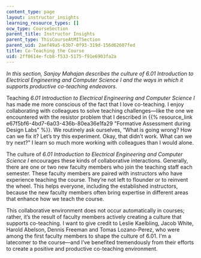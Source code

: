 ```yaml
---
content_type: page
layout: instructor_insights
learning_resource_types: []
ocw_type: CourseSection
parent_title: Instructor Insights
parent_type: ThisCourseAtMITSection
parent_uid: 2aef49a5-63b7-0f93-319d-156d62607fed
title: Co-Teaching the Course
uid: 2ff0614e-fcb8-f533-5175-f91e6903fa2a
---
```


_In this section, Sanjoy Mahajan describes the culture of 6.01 Introduction to Electrical Engineering and Computer Science I and the ways in which it supports productive co-teaching endeavors._

Teaching _6.01 Introduction to Electrical Engineering and Computer Science I_ has made me more conscious of the fact that I love co-teaching. I enjoy collaborating with colleagues to solve teaching challenges—like the one we encountered with the resistor problem that I described in {{% resource_link e67f5bf6-4bd7-6a03-436b-80ea36e1fa29 "Formative Assessment during Design Labs" %}}. We routinely ask ourselves, “What is going wrong? How can we fix it? Let’s try this experiment. Okay, that didn’t work. What can we try next?” I learn so much more working with colleagues than I would alone.

The culture of _6.01 Introduction to Electrical Engineering and Computer Science I_ encourages these kinds of collaborative interactions. Generally, there are one or two new faculty members who join the teaching staff each semester. These faculty members are paired with instructors who have experience teaching the course. They’re not left to flounder or to reinvent the wheel. This helps everyone, including the established instructors, because the new faculty members often bring expertise in different areas that enhance how we teach the course.

This collaborative environment does not occur automatically in courses; rather, it’s the result of faculty members actively creating a culture that supports co-teaching. I want to give credit to Leslie Kaelbling, Jacob White, Harold Abelson, Dennis Freeman and Tomas Lozano-Perez, who were among the first faculty members to shape the culture of 6.01. I'm a latecomer to the course—and I’ve benefited tremendously from their efforts to create a positive and productive co-teaching environment.